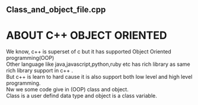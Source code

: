 ## Class_and_object_file.cpp
# ABOUT C++ OBJECT ORIENTED
<P>We know, c++ is superset of c but it has supported Object Oriented programming(OOP)<br />
Other language like java,javascript,python,ruby etc  has rich library as same  rich library support in c++ .<br />
But c++ is learn to hard cause it is also support  both low level and high level programming.<br/>
Nw we some code give in (OOP) class and object.<br />
Class is a user defind data type and object is a class variable.<br/>








</P>
